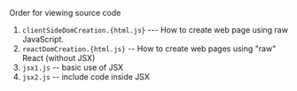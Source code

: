 Order for viewing source code

1. `clientSideDomCreation.{html.js}` --- How to create web page using raw JavaScript.
2. `reactDomCreation.{html.js}` -- How to create web pages using "raw" React (without JSX) 
3. `jsx1.js` -- basic use of JSX
4. `jsx2.js` -- include code inside JSX 
